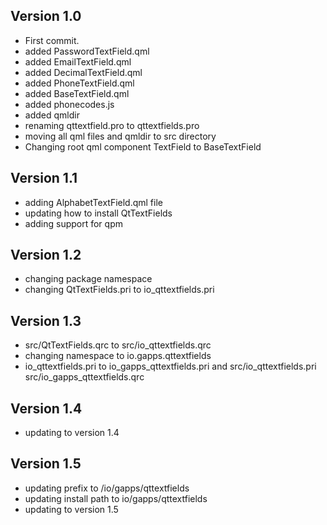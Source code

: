 Version 1.0
-----------
* First commit.
* added PasswordTextField.qml
* added EmailTextField.qml
* added DecimalTextField.qml
* added PhoneTextField.qml
* added BaseTextField.qml
* added phonecodes.js
* added qmldir
* renaming qttextfield.pro to qttextfields.pro
* moving all qml files and qmldir to src directory
* Changing root qml component TextField to BaseTextField

Version 1.1
-----------
* adding AlphabetTextField.qml file
* updating how to install QtTextFields
* adding support for qpm

Version 1.2
-----------
* changing package namespace
* changing QtTextFields.pri to io_qttextfields.pri

Version 1.3
-----------
* src/QtTextFields.qrc to src/io_qttextfields.qrc
* changing namespace to io.gapps.qttextfields
* io_qttextfields.pri to io_gapps_qttextfields.pri and src/io_qttextfields.pri src/io_gapps_qttextfields.qrc

Version 1.4
------------
* updating to version 1.4

Version 1.5
------------
* updating prefix to /io/gapps/qttextfields
* updating install path to io/gapps/qttextfields
* updating to version 1.5
